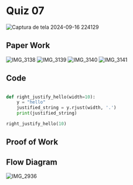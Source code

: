 # Quiz 07

![Captura de tela 2024-09-16 224129](https://github.com/user-attachments/assets/fdab09f5-a147-4d6a-9760-3d912b0c6712)


## Paper Work

![IMG_3138](https://github.com/user-attachments/assets/7d9f7771-9cf3-4c15-a78b-5ece0393323c)
![IMG_3139](https://github.com/user-attachments/assets/bb837c2b-8b7d-4237-bac9-c814c3ff5e0f)
![IMG_3140](https://github.com/user-attachments/assets/a2d7d13e-b6aa-4106-8216-e5f542167299)
![IMG_3141](https://github.com/user-attachments/assets/1cc19b36-3997-4040-9f98-7042b9b73306)

## Code

```py

def right_justify_hello(width=10):
    y = "hello"
    justified_string = y.rjust(width, '.')
    print(justified_string)

right_justify_hello(10)

```

## Proof of Work




## Flow Diagram

![IMG_2936](https://github.com/user-attachments/assets/4e7be7bc-2e22-4555-a2fe-93752bd92c86)
